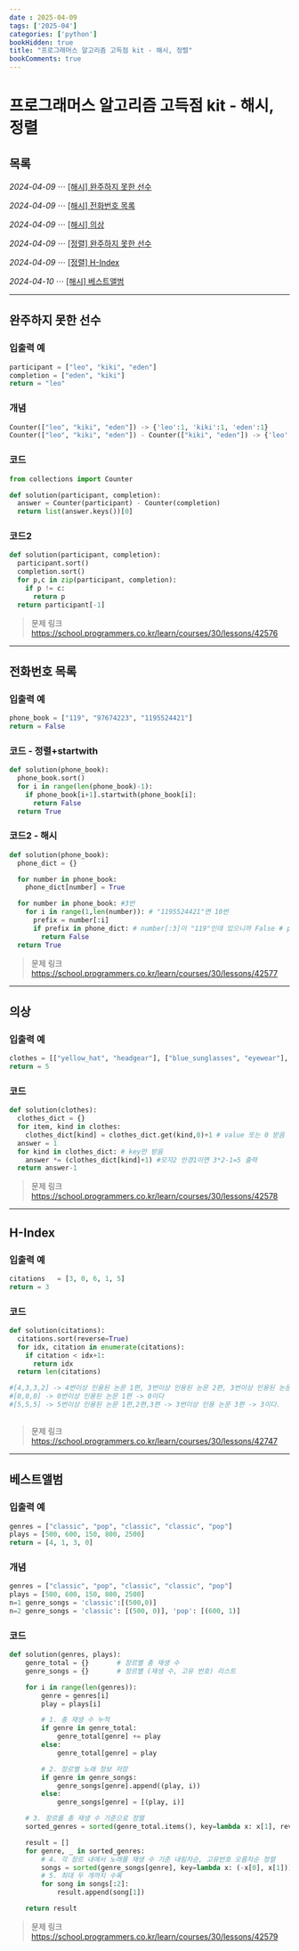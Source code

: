 ```yaml
---
date : 2025-04-09
tags: ['2025-04']
categories: ['python']
bookHidden: true
title: "프로그래머스 알고리즘 고득점 kit - 해시, 정렬"
bookComments: true
---
```


# 프로그래머스 알고리즘 고득점 kit - 해시, 정렬

## 목록

*2024-04-09* ⋯ [[해시] 완주하지 못한 선수](https://yshghid.github.io/docs/study/tech/study2/#완주하지-못한-선수)

*2024-04-09* ⋯ [[해시] 전화번호 목록](https://yshghid.github.io/docs/study/tech/study2/#전화번호-목록)

*2024-04-09* ⋯ [[해시] 의상](https://yshghid.github.io/docs/study/tech/study2/#의상)

*2024-04-09* ⋯ [[정렬] 완주하지 못한 선수](https://yshghid.github.io/docs/study/tech/study2/#완주하지-못한-선수)

*2024-04-09* ⋯ [[정렬] H-Index](https://yshghid.github.io/docs/study/tech/study2/#h-index)

*2024-04-10* ⋯ [[해시] 베스트앨범](https://yshghid.github.io/docs/study/tech/study2/#베스트앨범)

---

## 완주하지 못한 선수

### 입출력 예

```python
participant = ["leo", "kiki", "eden"]	
completion = ["eden", "kiki"]	
return = "leo"
```

### 개념

```python
Counter(["leo", "kiki", "eden"]) -> {'leo':1, 'kiki':1, 'eden':1}
Counter(["leo", "kiki", "eden"]) - Counter(["kiki", "eden"]) -> {'leo':1} (key별로 value를 빼서 0이나 음수되면 제거)
```

### 코드

```python
from collections import Counter

def solution(participant, completion):
  answer = Counter(participant) - Counter(completion)
  return list(answer.keys())[0]
```

### 코드2

```python
def solution(participant, completion):
  participant.sort()
  completion.sort()
  for p,c in zip(participant, completion):
    if p != c:
      return p
  return participant[-1]
```
> 문제 링크 https://school.programmers.co.kr/learn/courses/30/lessons/42576

---

## 전화번호 목록

### 입출력 예

```python
phone_book = ["119", "97674223", "1195524421"]
return = False
```

### 코드 - 정렬+startwith

```python
def solution(phone_book):
  phone_book.sort()
  for i in range(len(phone_book)-1):
    if phone_book[i+1].startwith(phone_book[i]:
      return False
  return True
```

### 코드2 - 해시

```python
def solution(phone_book):
  phone_dict = {}

  for number in phone_book:
    phone_dict[number] = True

  for number in phone_book: #3번
    for i in range(1,len(number)): # "1195524421"면 10번
      prefix = number[:i]
      if prefix in phone_dict: # number[:3]이 "119"인데 있으니까 False # prefix가 phone_dict의 key에 있는지만 봄
        return False
  return True
```

> 문제 링크 https://school.programmers.co.kr/learn/courses/30/lessons/42577

---

## 의상

### 입출력 예

```python
clothes = [["yellow_hat", "headgear"], ["blue_sunglasses", "eyewear"], ["green_turban", "headgear"]]
return = 5
```

### 코드 

```python
def solution(clothes):
  clothes_dict = {}
  for item, kind in clothes:
    clothes_dict[kind] = clothes_dict.get(kind,0)+1 # value 또는 0 받음
  answer = 1
  for kind in clothes_dict: # key만 받음
    answer *= (clothes_dict[kind]+1) #모자2 안경1이면 3*2-1=5 출력
  return answer-1
```

> 문제 링크 https://school.programmers.co.kr/learn/courses/30/lessons/42578

---

## H-Index

### 입출력 예

```python
citations	= [3, 0, 6, 1, 5]
return = 3
```

### 코드

```python
def solution(citations):
  citations.sort(reverse=True)
  for idx, citation in enumerate(citations):
    if citation < idx+1:
      return idx
  return len(citations)

#[4,3,3,2] -> 4번이상 인용된 논문 1편, 3번이상 인용된 논문 2편, 3번이상 인용된 논문 3편, 2번이상 인용된 논문 4편 -> 3이다. 
#[0,0,0] -> 0번이상 인용된 논문 1편 -> 0이다
#[5,5,5] -> 5번이상 인용된 논문 1편,2편,3편 -> 3번이상 인용 논문 3편 -> 3이다. 
  
```

> 문제 링크 https://school.programmers.co.kr/learn/courses/30/lessons/42747

---

## 베스트앨범

### 입출력 예

```python
genres = ["classic", "pop", "classic", "classic", "pop"]
plays = [500, 600, 150, 800, 2500]
return = [4, 1, 3, 0]
```

### 개념

```python
genres = ["classic", "pop", "classic", "classic", "pop"]
plays = [500, 600, 150, 800, 2500]
n=1 genre_songs = 'classic':[(500,0)]
n=2 genre_songs = 'classic': [(500, 0)], 'pop': [(600, 1)]
```

### 코드 

```python
def solution(genres, plays):
    genre_total = {}       # 장르별 총 재생 수
    genre_songs = {}       # 장르별 (재생 수, 고유 번호) 리스트

    for i in range(len(genres)):
        genre = genres[i]
        play = plays[i]

        # 1. 총 재생 수 누적
        if genre in genre_total:
            genre_total[genre] += play
        else:
            genre_total[genre] = play

        # 2. 장르별 노래 정보 저장
        if genre in genre_songs:
            genre_songs[genre].append((play, i))
        else:
            genre_songs[genre] = [(play, i)]

    # 3. 장르를 총 재생 수 기준으로 정렬
    sorted_genres = sorted(genre_total.items(), key=lambda x: x[1], reverse=True)

    result = []
    for genre, _ in sorted_genres:
        # 4. 각 장르 내에서 노래를 재생 수 기준 내림차순, 고유번호 오름차순 정렬
        songs = sorted(genre_songs[genre], key=lambda x: (-x[0], x[1]))
        # 5. 최대 두 개까지 수록
        for song in songs[:2]:
            result.append(song[1])

    return result
```

> 문제 링크 https://school.programmers.co.kr/learn/courses/30/lessons/42579

